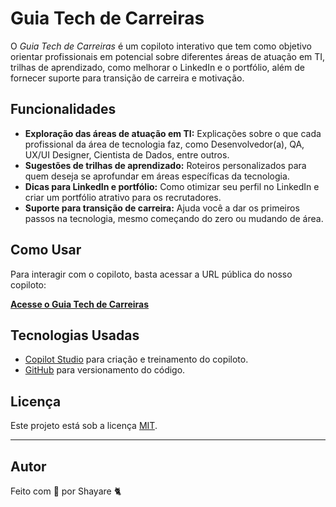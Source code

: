 # Guia Tech de Carreiras

O *Guia Tech de Carreiras* é um copiloto interativo que tem como objetivo orientar profissionais em potencial sobre diferentes áreas de atuação em TI, trilhas de aprendizado, como melhorar o LinkedIn e o portfólio, além de fornecer suporte para transição de carreira e motivação.

## Funcionalidades

- **Exploração das áreas de atuação em TI:** Explicações sobre o que cada profissional da área de tecnologia faz, como Desenvolvedor(a), QA, UX/UI Designer, Cientista de Dados, entre outros.
- **Sugestões de trilhas de aprendizado:** Roteiros personalizados para quem deseja se aprofundar em áreas específicas da tecnologia.
- **Dicas para LinkedIn e portfólio:** Como otimizar seu perfil no LinkedIn e criar um portfólio atrativo para os recrutadores.
- **Suporte para transição de carreira:** Ajuda você a dar os primeiros passos na tecnologia, mesmo começando do zero ou mudando de área.

## Como Usar

Para interagir com o copiloto, basta acessar a URL pública do nosso copiloto:

[**Acesse o Guia Tech de Carreiras**](https://copilotstudio.microsoft.com/environments/Default-dee74457-d751-4011-a5c4-44560cf8b415/bots/crbe0_botOrientadorDeCarreiraParaEstudantes/canvas?__version__=2&enableFileAttachment=true)

## Tecnologias Usadas

- [Copilot Studio](https://copilotstudio.microsoft.com/environments/Default-dee74457-d751-4011-a5c4-44560cf8b415/home) para criação e treinamento do copiloto.
- [GitHub](https://github.com) para versionamento do código.

## Licença

Este projeto está sob a licença [MIT](https://opensource.org/licenses/MIT).

---

## Autor

Feito com 💜 por Shayare 🐈
